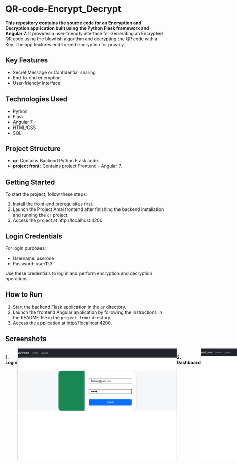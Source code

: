 
# QR-code-Encrypt_Decrypt

**This repository contains the source code for an Encryption and Decryption application built using the Python Flask framework and Angular 7.**
It provides a user-friendly interface for Generating an Encrypted QR code using the blowfish algorithm and decrypting the QR code with a Key.
The app features end-to-end encryption for privacy.

## Key Features
- Secret Message or Confidential sharing
- End-to-end encryption
- User-friendly interface

## Technologies Used
- Python
- Flask
- Angular 7
- HTML/CSS
- SQL

## Project Structure
- **qr**: Contains Backend Python Flask code.
- **project front**: Contains project Frontend - Angular 7.

## Getting Started
To start the project, follow these steps:

1. Install the front-end prerequisites first.
2. Launch the Project Amal frontend after finishing the backend installation and running the `qr` project.
3. Access the project at http://localhost:4200.

## Login Credentials
For login purposes:
- Username: userone
- Password: user123

Use these credentials to log in and perform encryption and decryption operations.

## How to Run
1. Start the backend Flask application in the `qr` directory.
2. Launch the frontend Angular application by following the instructions in the README file in the `project front` directory.
3. Access the application at http://localhost:4200.


## Screenshots

<div style="display: flex; flex-direction: row;">
  <h4>1. Login</h4>
    <img src="https://github.com/amal-alex07/QR-code-Encrypt_Decrypt/blob/main/screenshots/Login.png" alt="login" width="800">
  <h4>2. Dashboard</h4>
    <img src="https://github.com/amal-alex07/QR-code-Encrypt_Decrypt/blob/main/screenshots/Dashboard.png" alt="Dashboard" width="800">
  <h4>3. Encrypt</h4>
    <img src="https://github.com/amal-alex07/QR-code-Encrypt_Decrypt/blob/main/screenshots/Encrypt.png" alt="Encrypt" width="800">
  <h4>4. Preview and Download</h4>
    <img src="https://github.com/amal-alex07/QR-code-Encrypt_Decrypt/blob/main/screenshots/Preview%20and%20download.png" alt="Preview and Download" width="800">
  <h4>5. Download</h4>
    <img src="https://github.com/amal-alex07/QR-code-Encrypt_Decrypt/blob/main/screenshots/download.png" alt="Download" width="800">
  <h4>6. Decrypt</h4>
    <img src="https://github.com/amal-alex07/QR-code-Encrypt_Decrypt/blob/main/screenshots/Decrypt.png" alt="Decrypt" width="800">
  <h4>7. Decrypt Screen</h4>
    <img src="https://github.com/amal-alex07/QR-code-Encrypt_Decrypt/blob/main/screenshots/decrypted%20screen.png" alt="Decrypt Screen" width="800">
</div>

